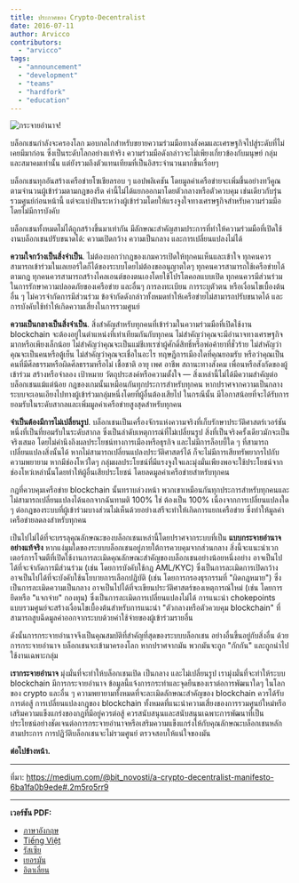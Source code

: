 ```yaml
---
title: ประกาศของ Crypto-Decentralist
date: 2016-07-11
author: Arvicco
contributors:
  - "arvicco"
tags:
  - "announcement"
  - "development"
  - "teams"
  - "hardfork"
  - "education"
---
```


![กระจายอำนาจ!](./1gMu8qJtr2NeEuuGzvsfcnw.png)

บล็อกเชนกำลังจะครองโลก มอบกลไกสำหรับขยายความร่วมมือทางสังคมและเศรษฐกิจไปสู่ระดับที่ไม่เคยมีมาก่อน ซึ่งเป็นระดับโลกอย่างแท้จริง ความร่วมมือดังกล่าวจะไม่เพียงเกี่ยวข้องกับมนุษย์ กลุ่ม และสมาคมเท่านั้น แต่ยังรวมถึงตัวแทนเทียมที่เป็นอิสระจำนวนมากขึ้นเรื่อยๆ

บล็อกเชนทุกอันสร้างเครือข่ายโซเชียลรอบ ๆ แอปพลิเคชัน โดยมูลค่าเครือข่ายจะเพิ่มขึ้นอย่างทวีคูณตามจำนวนผู้เข้าร่วมตามกฎของรีด ค่านี้ไม่ได้แยกออกมาโดยตัวกลางหรือตัวควบคุม เช่นเดียวกับรุ่นรวมศูนย์ก่อนหน้านี้ แต่จะแบ่งปันระหว่างผู้เข้าร่วมโดยให้แรงจูงใจทางเศรษฐกิจสำหรับความร่วมมือโดยไม่มีการบังคับ

บล็อกเชนทั้งหมดไม่ได้ถูกสร้างขึ้นมาเท่ากัน มีลักษณะสำคัญสามประการที่ทำให้ความร่วมมือที่เปิดใช้งานบล็อกเชนปรับขนาดได้: ความเปิดกว้าง ความเป็นกลาง และการเปลี่ยนแปลงไม่ได้

**ความใจกว้างเป็นสิ่งจำเป็น**. ไม่ต้องบอกว่ากฎของเกมควรเปิดให้ทุกคนเห็นและเข้าใจ ทุกคนควรสามารถเข้าร่วมในเลเยอร์ใดก็ได้ของระบบโดยไม่ต้องขออนุญาตใดๆ ทุกคนควรสามารถใช้เครือข่ายได้ตามกฎ ทุกคนควรสามารถสร้างไคลเอนต์ของตนเองโดยใช้โปรโตคอลแบบเปิด ทุกคนควรมีส่วนร่วมในการรักษาความปลอดภัยของเครือข่าย และอื่นๆ การลงทะเบียน การระบุตัวตน หรือเงื่อนไขเบื้องต้นอื่น ๆ ไม่ควรจำกัดการมีส่วนร่วม ข้อจำกัดดังกล่าวทั้งหมดทำให้เครือข่ายไม่สามารถปรับขนาดได้ และการบังคับใช้ทำให้เกิดความเสี่ยงในการรวมศูนย์

**ความเป็นกลางเป็นสิ่งจำเป็น**. สิ่งสำคัญสำหรับทุกคนที่เข้าร่วมในความร่วมมือที่เปิดใช้งาน blockchain จะต้องอยู่ในตำแหน่งที่เท่าเทียมกันกับทุกคน ไม่สำคัญว่าคุณจะมีอำนาจทางเศรษฐกิจมากหรือเพียงเล็กน้อย ไม่สำคัญว่าคุณจะเป็นแม่ชีเทเรซ่าผู้ศักดิ์สิทธิ์หรือพ่อค้ายาที่ชั่วร้าย ไม่สำคัญว่าคุณจะเป็นคนหรือตู้เย็น ไม่สำคัญว่าคุณจะเชื่อในอะไร ทฤษฎีการเมืองใดที่คุณยอมรับ หรือว่าคุณเป็นคนที่มีศีลธรรมหรือผิดศีลธรรมหรือไม่ เชื้อชาติ อายุ เพศ อาชีพ สถานะทางสังคม เพื่อนหรือสังกัดของผู้เข้าร่วม สร้างหรือจำลอง เป้าหมาย วัตถุประสงค์หรือความตั้งใจ — สิ่งเหล่านี้ไม่ได้มีความสำคัญต่อบล็อกเชนแม้แต่น้อย กฎของเกมนั้นเหมือนกันทุกประการสำหรับทุกคน หากปราศจากความเป็นกลาง ระบบจะเอนเอียงไปทางผู้เข้าร่วมกลุ่มหนึ่งโดยที่ผู้อื่นต้องเสียไป ในกรณีนั้น มีโอกาสน้อยที่จะได้รับการยอมรับในระดับสากลและเพิ่มมูลค่าเครือข่ายสูงสุดสำหรับทุกคน

**จำเป็นต้องมีการไม่เปลี่ยนรูป**. บล็อกเชนเป็นเครื่องจักรแห่งความจริงที่เก็บรักษาประวัติศาสตร์เวอร์ชันหนึ่งที่เป็นที่ยอมรับในระดับสากล ซึ่งเป็นลำดับเหตุการณ์ที่ไม่เปลี่ยนรูป สิ่งที่เป็นจริงครั้งเดียวมักจะเป็นจริงเสมอ โดยไม่คำนึงถึงผลประโยชน์ทางการเมืองหรือธุรกิจ และไม่มีการล็อบบี้ใด ๆ ที่สามารถเปลี่ยนแปลงสิ่งนั้นได้ หากไม่สามารถเปลี่ยนแปลงประวัติศาสตร์ได้ ก็จะไม่มีการเสียทรัพยากรไปกับความพยายาม หากมีช่องโหว่ใดๆ กลุ่มผลประโยชน์ที่มีแรงจูงใจและมุ่งมั่นเพียงพอจะใช้ประโยชน์จากช่องโหว่เหล่านั้นโดยทำให้ผู้อื่นเสียประโยชน์ โดยลดมูลค่าเครือข่ายสำหรับทุกคน

กฎที่ควบคุมเครือข่าย blockchain นั้นทราบล่วงหน้า พวกเขาเหมือนกันทุกประการสำหรับทุกคนและไม่สามารถเปลี่ยนแปลงได้นอกจากฉันทามติ 100% ใช่ ต้องเป็น 100% เนื่องจากการเปลี่ยนแปลงใด ๆ ต่อกฎของระบบที่ผู้เข้าร่วมบางส่วนไม่เห็นด้วยอย่างเสรีจะทำให้เกิดการแยกเครือข่าย ซึ่งทำให้มูลค่าเครือข่ายลดลงสำหรับทุกคน

เป็นไปไม่ได้ที่จะบรรลุคุณลักษณะของบล็อกเชนเหล่านี้โดยปราศจากระบบที่เป็น **แบบกระจายอำนาจอย่างแท้จริง** หากแง่มุมใดของระบบบล็อกเชนอยู่ภายใต้การควบคุมจากส่วนกลาง สิ่งนี้จะแนะนำเวกเตอร์การโจมตีที่เปิดใช้งานการละเมิดคุณลักษณะสำคัญของบล็อกเชนอย่างน้อยหนึ่งอย่าง อาจเป็นไปได้ที่จะจำกัดการมีส่วนร่วม (เช่น โดยการบังคับใช้กฎ AML/KYC) ซึ่งเป็นการละเมิดการเปิดกว้าง อาจเป็นไปได้ที่จะบังคับใช้นโยบายการเลือกปฏิบัติ (เช่น โดยการกรองธุรกรรมที่ "ผิดกฎหมาย") ซึ่งเป็นการละเมิดความเป็นกลาง อาจเป็นไปได้ที่จะเขียนประวัติศาสตร์ของเหตุการณ์ใหม่ (เช่น โดยการยึดหรือ "แจกจ่าย" กองทุน) ซึ่งเป็นการละเมิดการเปลี่ยนแปลงไม่ได้ การแนะนำ chokepoints แบบรวมศูนย์จะสร้างเงื่อนไขเบื้องต้นสำหรับการแนะนำ "ตัวกลางหรือตัวควบคุม blockchain" ที่สามารถสูบฉีดมูลค่าออกจากระบบด้วยค่าใช้จ่ายของผู้เข้าร่วมรายอื่น

ดังนั้นการกระจายอำนาจจึงเป็นคุณสมบัติที่สำคัญที่สุดของระบบบล็อกเชน อย่างอื่นขึ้นอยู่กับสิ่งอื่น ด้วยการกระจายอำนาจ บล็อกเชนจะเข้ามาครองโลก หากปราศจากมัน พวกมันจะถูก "กักกัน" และถูกนำไปใช้งานเฉพาะกลุ่ม

**เรากระจายอำนาจ** มุ่งมั่นที่จะทำให้บล็อกเชนเปิด เป็นกลาง และไม่เปลี่ยนรูป เรามุ่งมั่นที่จะทำให้ระบบ blockchain มีการกระจายอำนาจ ข้อมูลนี้แจ้งการกระทำและจุดยืนของเราต่อการพัฒนาใดๆ ในโลกของ crypto และอื่น ๆ ความพยายามทั้งหมดที่จะละเมิดลักษณะสำคัญของ blockchain ควรได้รับการต่อสู้ การเปลี่ยนแปลงกฎของ blockchain ทั้งหมดที่แนะนำความเสี่ยงของการรวมศูนย์ใหม่หรือเสริมความแข็งแกร่งของกฎที่มีอยู่ควรต่อสู้ ควรสนับสนุนและสนับสนุนเฉพาะการพัฒนาที่เป็นประโยชน์อย่างชัดเจนต่อการกระจายอำนาจหรือเสริมความแข็งแกร่งให้กับคุณลักษณะบล็อกเชนหลักสามประการ การปฏิวัติบล็อกเชนจะไม่รวมศูนย์ ตรวจสอบให้แน่ใจของมัน

**ต่อไปข้างหน้า.**

---

ที่มา: https://medium.com/@bit_novosti/a-crypto-decentralist-manifesto-6ba1fa0b9ede#.2m5ro5rr9

---

**เวอร์ชัน PDF:**

- [ภาษาอังกฤษ](/A_Crypto-Decentralist_Manifesto.pdf)
- [Tiếng Việt](/A_Crypto-Decentralist_Manifesto_vietnamese.pdf)
- [รัสเซีย](/A_Crypto-Decentralist_Manifesto_russian.pdf)
- [เยอรมัน](/A_Crypto-Decentralist_Manifesto_german.pdf)
- [อิตาเลี่ยน](/A_Crypto-Decentralist_Manifesto_italian.pdf)